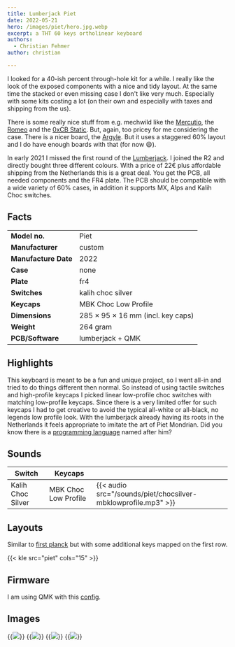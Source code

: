```yaml
---
title: Lumberjack Piet
date: 2022-05-21
hero: /images/piet/hero.jpg.webp
excerpt: a THT 60 keys ortholinear keyboard
authors:
  - Christian Fehmer
author: christian

---
```


I looked for a 40-ish percent through-hole kit for a while. I really like the look of the exposed components with a nice and tidy layout. At the same time the stacked or even missing case I don't like very much. Especially with some kits costing a lot (on their own and especially with taxes and shipping from the us). 

There is some really nice stuff from e.g. mechwild like the [Mercutio](https://mechwild.com/product/mercutio/), the [Romeo](https://github.com/coseyfannitutti/romeo) and the [0xCB Static](https://candykeys.com/product/0xcb-static-keyboard-kit). But, again, too pricey for me considering the case. There is a nicer board, the [Argyle](https://geekhack.org/index.php?topic=106255.0). But it uses a staggered 60% layout and I do have enough boards with that (for now 😄).

In early 2021 I missed the first round of the [Lumberjack](https://github.com/peej/lumberjack-keyboard). I joined the R2 and directly bought three different colours. With a price of 22€ plus affordable shipping from the Netherlands this is a great deal. You get the PCB, all needed components and the FR4 plate. The PCB should be compatible with a wide variety of 60% cases, in addition it supports MX, Alps and Kalih Choc switches.

## Facts 

| | |
|---------------------|-----------------------------------------------------------------------------------------------|
| **Model no.** | Piet |
| **Manufacturer** | custom |
| **Manufacture Date** | 2022 |
| **Case** | none |
| **Plate** | fr4 |
| **Switches** | kalih choc silver |
| **Keycaps** | MBK Choc Low Profile |
| **Dimensions** | 285 × 95 × 16 mm (incl. key caps) |
| **Weight** | 264 gram |
| **PCB/Software** | lumberjack + QMK |


## Highlights

This keyboard is meant to be a fun and unique project, so I went all-in and tried to do things different then normal. So instead of using tactile switches and high-profile keycaps I picked linear low-profile choc switches with matching low-profile keycaps. Since there is a very limited offer for such keycaps I had to get creative to avoid the typical all-white or all-black, no legends low profile look. With the lumberjack already having its roots in the Netherlands it feels appropriate to imitate the art of Piet Mondrian. Did you know there is a [programming language](https://en.wikipedia.org/wiki/Esoteric_programming_language#Piet) named after him?

## Sounds

| Switch | Keycaps ||
|----------|-----------|--|
| Kalih Choc Silver | MBK Choc Low Profile | {{< audio src="/sounds/piet/chocsilver-mbklowprofile.mp3" >}} 

## Layouts

Similar to [first planck](/post/2020-04-05-planck/#layouts) but with some additional keys mapped on the first row.

{{< kle src="piet" cols="15" >}}


## Firmware

I am using QMK with this [config](https://github.com/fehmer/qmk_firmware/tree/fehmer/keyboards/peej/lumberjack/keymaps/fehmer).

## Images


{{<image src="images/piet/1.jpg.webp" >}}
{{<image src="images/piet/4.jpg.webp" >}}
{{<image src="images/piet/5.jpg.webp" >}}
{{<image src="images/piet/6.jpg.webp" >}}
